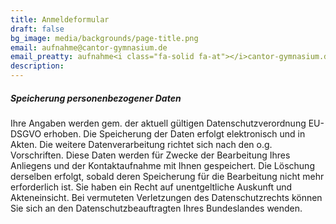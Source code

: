 ```yaml
---
title: Anmeldeformular
draft: false
bg_image: media/backgrounds/page-title.png
email: aufnahme@cantor-gymnasium.de
email_preatty: aufnahme<i class="fa-solid fa-at"></i>cantor-gymnasium.de
description:
---
```

##### Speicherung personenbezogener Daten
Ihre Angaben werden gem. der aktuell gültigen Datenschutzverordnung EU-DSGVO erhoben. Die Speicherung der Daten erfolgt
elektronisch und in Akten. Die weitere Datenverarbeitung richtet sich nach den o.g. Vorschriften. Diese Daten werden für Zwecke der
Bearbeitung Ihres Anliegens und der Kontaktaufnahme mit Ihnen gespeichert.
Die Löschung derselben erfolgt, sobald deren Speicherung für die Bearbeitung nicht mehr erforderlich ist.
Sie haben ein Recht auf unentgeltliche Auskunft und Akteneinsicht. Bei vermuteten Verletzungen des Datenschutzrechts können Sie sich
an den Datenschutzbeauftragten Ihres Bundeslandes wenden.